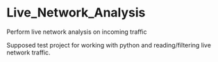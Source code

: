 # Live_Network_Analysis
Perform live network analysis on incoming traffic


Supposed test project for working with python and reading/filtering live network traffic.
